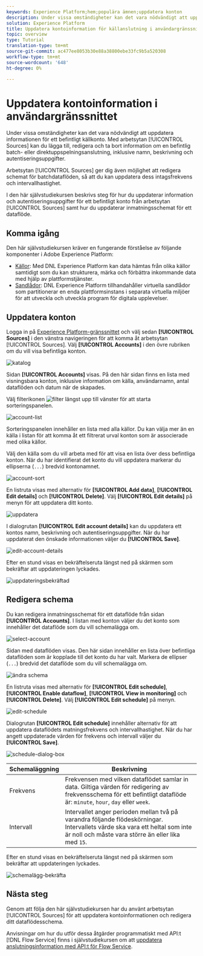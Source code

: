 ```yaml
---
keywords: Experience Platform;hem;populära ämnen;uppdatera konton
description: Under vissa omständigheter kan det vara nödvändigt att uppdatera informationen för ett befintligt källkonto. På arbetsytan Källor kan du lägga till, redigera och ta bort information om en befintlig batch- eller direktuppspelningsanslutning, inklusive namn, beskrivning och autentiseringsuppgifter.
solution: Experience Platform
title: Uppdatera kontoinformation för källanslutning i användargränssnittet
topic: overview
type: Tutorial
translation-type: tm+mt
source-git-commit: ac477ee8053b30e88a38800ebe33fc9b5a520308
workflow-type: tm+mt
source-wordcount: '648'
ht-degree: 0%

---
```



# Uppdatera kontoinformation i användargränssnittet

Under vissa omständigheter kan det vara nödvändigt att uppdatera informationen för ett befintligt källkonto. Med arbetsytan [!UICONTROL Sources] kan du lägga till, redigera och ta bort information om en befintlig batch- eller direktuppspelningsanslutning, inklusive namn, beskrivning och autentiseringsuppgifter.

Arbetsytan [!UICONTROL Sources] ger dig även möjlighet att redigera schemat för batchdataflöden, så att du kan uppdatera dess intagsfrekvens och intervallhastighet.

I den här självstudiekursen beskrivs steg för hur du uppdaterar information och autentiseringsuppgifter för ett befintligt konto från arbetsytan [!UICONTROL Sources] samt hur du uppdaterar inmatningsschemat för ett dataflöde.

## Komma igång

Den här självstudiekursen kräver en fungerande förståelse av följande komponenter i Adobe Experience Platform:

- [Källor](../../home.md): Med DNL Experience Platform kan data hämtas från olika källor samtidigt som du kan strukturera, märka och förbättra inkommande data med hjälp av plattformstjänster.
- [Sandlådor](../../../sandboxes/home.md): DNL Experience Platform tillhandahåller virtuella sandlådor som partitionerar en enda plattformsinstans i separata virtuella miljöer för att utveckla och utveckla program för digitala upplevelser.

## Uppdatera konton

Logga in på [Experience Platform-gränssnittet](https://platform.adobe.com) och välj sedan **[!UICONTROL Sources]** i den vänstra navigeringen för att komma åt arbetsytan [!UICONTROL Sources]. Välj **[!UICONTROL Accounts]** i den övre rubriken om du vill visa befintliga konton.

![katalog](../../images/tutorials/update/catalog.png)

Sidan **[!UICONTROL Accounts]** visas. På den här sidan finns en lista med visningsbara konton, inklusive information om källa, användarnamn, antal dataflöden och datum när de skapades.

Välj filterikonen ![filter](../../images/tutorials/update/filter.png) längst upp till vänster för att starta sorteringspanelen.

![account-list](../../images/tutorials/update/accounts-list.png)

Sorteringspanelen innehåller en lista med alla källor. Du kan välja mer än en källa i listan för att komma åt ett filtrerat urval konton som är associerade med olika källor.

Välj den källa som du vill arbeta med för att visa en lista över dess befintliga konton. När du har identifierat det konto du vill uppdatera markerar du ellipserna (`...`) bredvid kontonamnet.

![account-sort](../../images/tutorials/update/accounts-sort.png)

En listruta visas med alternativ för **[!UICONTROL Add data]**, **[!UICONTROL Edit details]** och **[!UICONTROL Delete]**. Välj **[!UICONTROL Edit details]** på menyn för att uppdatera ditt konto.

![uppdatera](../../images/tutorials/update/update.png)

I dialogrutan **[!UICONTROL Edit account details]** kan du uppdatera ett kontos namn, beskrivning och autentiseringsuppgifter. När du har uppdaterat den önskade informationen väljer du **[!UICONTROL Save]**.

![edit-account-details](../../images/tutorials/update/edit-account-details.png)

Efter en stund visas en bekräftelseruta längst ned på skärmen som bekräftar att uppdateringen lyckades.

![uppdateringsbekräftad](../../images/tutorials/update/update-confirmed.png)

## Redigera schema

Du kan redigera inmatningsschemat för ett dataflöde från sidan **[!UICONTROL Accounts]**. I listan med konton väljer du det konto som innehåller det dataflöde som du vill schemalägga om.

![select-account](../../images/tutorials/update/select-account.png)

Sidan med dataflöden visas. Den här sidan innehåller en lista över befintliga dataflöden som är kopplade till det konto du har valt. Markera de ellipser (`...`) bredvid det dataflöde som du vill schemalägga om.

![ändra schema](../../images/tutorials/update/reschedule.png)

En listruta visas med alternativ för **[!UICONTROL Edit schedule]**, **[!UICONTROL Enable dataflow]**, **[!UICONTROL View in monitoring]** och **[!UICONTROL Delete]**. Välj **[!UICONTROL Edit schedule]** på menyn.

![edit-schedule](../../images/tutorials/update/edit-schedule.png)

Dialogrutan **[!UICONTROL Edit schedule]** innehåller alternativ för att uppdatera dataflödets matningsfrekvens och intervallhastighet. När du har angett uppdaterade värden för frekvens och intervall väljer du **[!UICONTROL Save]**.

![schedule-dialog-box](../../images/tutorials/update/schedule-dialog-box.png)

| Schemaläggning | Beskrivning |
| ---------- | ----------- |
| Frekvens | Frekvensen med vilken dataflödet samlar in data. Giltiga värden för redigering av frekvensschema för ett befintligt dataflöde är: `minute`, `hour`, `day` eller `week`. |
| Intervall | Intervallet anger perioden mellan två på varandra följande flödeskörningar. Intervallets värde ska vara ett heltal som inte är noll och måste vara större än eller lika med `15`. |

Efter en stund visas en bekräftelseruta längst ned på skärmen som bekräftar att uppdateringen lyckades.

![schemalägg-bekräfta](../../images/tutorials/update/schedule-confirm.png)

## Nästa steg

Genom att följa den här självstudiekursen har du använt arbetsytan [!UICONTROL Sources] för att uppdatera kontoinformationen och redigera ditt dataflödesschema.

Anvisningar om hur du utför dessa åtgärder programmatiskt med API:t [!DNL Flow Service] finns i självstudiekursen om att [uppdatera anslutningsinformation med API:t för Flow Service](../../tutorials/api/update.md).